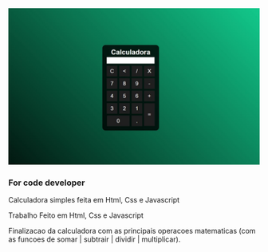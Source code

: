 <img src="https://github.com/Ma4rcoss/CalculatorHtml/blob/main/Captura%20de%20tela%202021-12-01%20231244.jpg"> 

### For code developer

Calculadora simples feita em Html, Css e Javascript

Trabalho Feito em Html, Css e Javascript

Finalizacao da calculadora com as principais operacoes matematicas (com as funcoes de somar | subtrair | dividir | multiplicar).

